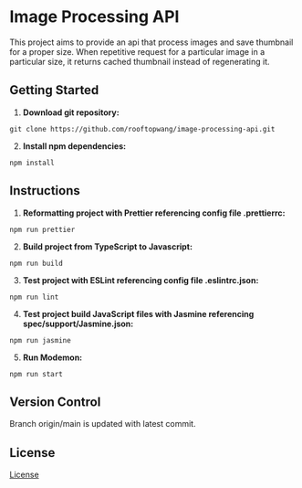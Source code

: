# Image Processing API

This project aims to provide an api that process images and save thumbnail for a proper size. When repetitive request for a particular image in a particular size, it returns cached thumbnail instead of regenerating it. 

## Getting Started

1. **Download git repository:**
```
git clone https://github.com/rooftopwang/image-processing-api.git
```

2. **Install npm dependencies:**
```
npm install
```

## Instructions
1. **Reformatting project with Prettier referencing config file .prettierrc:**

```
npm run prettier
```

2. **Build project from TypeScript to Javascript:**

```
npm run build
```

3. **Test project with ESLint referencing config file .eslintrc.json:**

```
npm run lint
```

4. **Test project build JavaScript files with Jasmine referencing spec/support/Jasmine.json:**

```
npm run jasmine
```

5. **Run Modemon:**

```
npm run start
```

## Version Control

Branch origin/main is updated with latest commit. 

## License

[License](LICENSE.txt)
